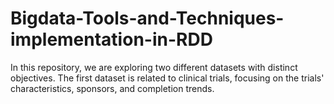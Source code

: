 # Bigdata-Tools-and-Techniques-implementation-in-RDD
In this repository, we are exploring two different datasets with distinct objectives. The first dataset is related to clinical trials, focusing on the trials' characteristics, sponsors, and completion trends. 
